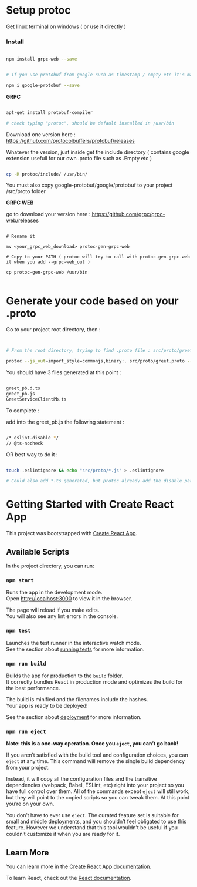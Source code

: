 
# Setup protoc

Get linux terminal on windows ( or use it directly ) 


### Install


```` bash 

npm install grpc-web --save


# If you use protobuf from google such as timestamp / empty etc it's mandatory ( to be imported by your own .proto)

npm i google-protobuf --save

````


__GRPC__

```` bash

apt-get install protobuf-compiler

# check typing "protoc", should be default installed in /usr/bin

````

Download one version here : https://github.com/protocolbuffers/protobuf/releases 

Whatever the version, just inside get the include directory ( contains google extension usefull for our own .proto file such as .Empty etc )

```` bash 

cp -R protoc/include/ /usr/bin/

````

You must also copy google-protobuf/google/protobuf to your project /src/proto folder



__GRPC WEB__ 

go to download your version here : https://github.com/grpc/grpc-web/releases


```` 

# Rename it 

mv <your_grpc_web_download> protoc-gen-grpc-web

# Copy to your PATH ( protoc will try to call with protoc-gen-grpc-web it when you add --grpc-web_out )

cp protoc-gen-grpc-web /usr/bin


````


# Generate your code based on your .proto

Go to your project root directory, then : 

```` bash


# From the root directory, trying to find .proto file : src/proto/greet.proto and out as typescript "importable" package

protoc --js_out=import_style=commonjs,binary:. src/proto/greet.proto --grpc-web_out=import_style=typescript,mode=grpcwebtext:.


````


You should have 3 files generated at this point : 


```` bash

greet_pb.d.ts 
greet_pb.js 
GreetServiceClientPb.ts 

```` 


To complete : 

add into the greet_pb.js the following statement : 

```` bash

/* eslint-disable */
// @ts-nocheck

```` 

OR best way to do it : 

```` bash

touch .eslintignore && echo "src/proto/*.js" > .eslintignore

# Could also add *.ts generated, but protoc already add the disable part in the code generated

````





# Getting Started with Create React App

This project was bootstrapped with [Create React App](https://github.com/facebook/create-react-app).

## Available Scripts

In the project directory, you can run:

### `npm start`

Runs the app in the development mode.\
Open [http://localhost:3000](http://localhost:3000) to view it in the browser.

The page will reload if you make edits.\
You will also see any lint errors in the console.

### `npm test`

Launches the test runner in the interactive watch mode.\
See the section about [running tests](https://facebook.github.io/create-react-app/docs/running-tests) for more information.

### `npm run build`

Builds the app for production to the `build` folder.\
It correctly bundles React in production mode and optimizes the build for the best performance.

The build is minified and the filenames include the hashes.\
Your app is ready to be deployed!

See the section about [deployment](https://facebook.github.io/create-react-app/docs/deployment) for more information.

### `npm run eject`

**Note: this is a one-way operation. Once you `eject`, you can’t go back!**

If you aren’t satisfied with the build tool and configuration choices, you can `eject` at any time. This command will remove the single build dependency from your project.

Instead, it will copy all the configuration files and the transitive dependencies (webpack, Babel, ESLint, etc) right into your project so you have full control over them. All of the commands except `eject` will still work, but they will point to the copied scripts so you can tweak them. At this point you’re on your own.

You don’t have to ever use `eject`. The curated feature set is suitable for small and middle deployments, and you shouldn’t feel obligated to use this feature. However we understand that this tool wouldn’t be useful if you couldn’t customize it when you are ready for it.

## Learn More

You can learn more in the [Create React App documentation](https://facebook.github.io/create-react-app/docs/getting-started).

To learn React, check out the [React documentation](https://reactjs.org/).
